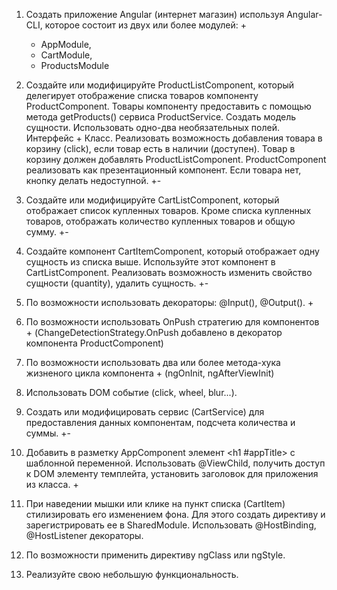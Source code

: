 1. Создать приложение Angular (интернет магазин) используя Angular-CLI, которое состоит из двух или более модулей: +
    - AppModule, 
    - CartModule, 
    - ProductsModule

2. Создайте или модифицируйте ProductListComponent, который делегирует отображение списка товаров
   компоненту ProductComponent. Товары компоненту предоставить с помощью метода getProducts() сервиса ProductService.
   Создать модель сущности. Использовать одно-два необязательных полей. Интерфейс + Класс. 
   Реализовать возможность добавления товара в корзину (click), если товар есть в наличии (доступен). 
   Товар в корзину должен добавлять ProductListComponent. ProductComponent реализовать как презентационный компонент.
   Если товара нет, кнопку делать недоступной. +-

2. Создайте или модифицируйте CartListComponent, который отображает список купленных товаров. 
   Кроме списка купленных товаров, отображать количество купленных товаров и общую сумму. +-

4. Создайте компонент СartItemComponent, который отображает одну сущность из списка выше. 
   Используйте этот компонент в CartListComponent. 
   Реализовать возможность изменить свойство сущности (quantity), удалить сущность. +-

5. По возможности использовать декораторы: @Input(), @Output(). +

6. По возможности использовать OnPush стратегию для компонентов + (ChangeDetectionStrategy.OnPush добавлено в декоратор компонента ProductComponent) 

7. По возможности использовать два или более метода-хука жизненого цикла компонента + (ngOnInit, ngAfterViewInit)

8. Использовать DOM событие (click, wheel, blur...).

9. Создать или модифицировать сервис (CartService) для предоставления данных компонентам, подсчета количества и суммы. +-

10. Добавить в разметку AppComponent элемент <h1 #appTitle></h1> с шаблонной переменной.
    Использовать @ViewChild, получить доступ к DOM элементу темплейта, 
    установить заголовок для приложения из класса. +

11. При наведении мышки или клике на пункт списка (CartItem) стилизировать его изменением фона. 
    Для этого создать директиву и зарегистрировать ее в SharedModule.
    Использовать @HostBinding, @HostListener декораторы.

12. По возможности применить директиву ngClass или ngStyle. 

13. Реализуйте свою небольшую функциональность.
